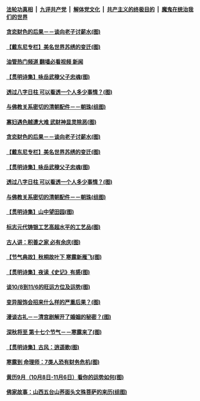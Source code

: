 ####  [法轮功真相](../../../../basic/blob/master/README.md?t=10110401) &nbsp;|&nbsp; [九评共产党](../../../../9ping.md/blob/master/README.md?t=10110401) &nbsp;|&nbsp; [解体党文化](../../../../jtdwh.md/blob/master/README.md?t=10110401)  &nbsp;|&nbsp; [共产主义的终极目的](../../../../gczydzjmd.md/blob/master/README.md?t=10110401) &nbsp;|&nbsp; [魔鬼在统治我们的世界](../../../../mgztzwmdsj.md/blob/master/README.md?t=10110401) 

#### [贪恋财色的后果－－谈向老子讨薪水(图)](../pages/p7/1018527.md?t=10110401) 

#### [【戴东尼专栏】美名世界苏绣的变迁(图)](../pages/p7/1012796.md?t=10110401) 

#### [油管热门频道 翻墙必看视频 新闻](http://209.250.226.216:81/youtube.html?10110401)

#### [【贯明诗集】咏岳武穆父子忠魂(图)](../pages/p7/1018447.md?t=10110401) 


#### [透过八字日柱 可以看透一个人多少事情？(图)](../pages/p7/1018057.md?t=10110401) 

#### [与佛教关系密切的清朝配件－－朝珠(组图)](../pages/p7/1016728.md?t=10110401) 

#### [寡妇遇色贼遭大难 武财神显灵除恶(图)](../pages/p7/1018665.md?t=10110401) 

#### [贪恋财色的后果－－谈向老子讨薪水(图)](../pages/p7/1018527.md?t=10110401) 

#### [【戴东尼专栏】美名世界苏绣的变迁(图)](../pages/p7/1012796.md?t=10110401) 

#### [【贯明诗集】咏岳武穆父子忠魂(图)](../pages/p7/1018447.md?t=10110401) 


#### [透过八字日柱 可以看透一个人多少事情？(图)](../pages/p7/1018057.md?t=10110401) 

#### [与佛教关系密切的清朝配件－－朝珠(组图)](../pages/p7/1016728.md?t=10110401) 

#### [【贯明诗集】山中望田园(图)](../pages/p7/1018558.md?t=10110401) 

#### [标志元代铸银工艺高超水平的工艺品(图)](../pages/p7/1018178.md?t=10110401) 

#### [古人讲：积善之家 必有余庆(图)](../pages/p7/1018214.md?t=10110401) 

#### [【节气典故】秋桐故叶下 寒露新雁飞(图)](../pages/p7/1017794.md?t=10110401) 

#### [【贯明诗集】夜读《史记》有感(图)](../pages/p7/1018556.md?t=10110401) 

#### [谈10/8到11/6的旺运方位及运势(图)](../pages/p7/1018435.md?t=10110401) 

#### [变异服饰会招来什么样的严重后果？(图)](../pages/p7/985791.md?t=10110401) 

#### [漫谈古礼－－清宫剧解开了婚姻的秘密？(图)](../pages/p7/1018302.md?t=10110401) 

#### [深秋将至 第十七个节气－－寒露来了(图)](../pages/p7/1018286.md?t=10110401) 

#### [【贯明诗集】古风：逍遥歌(图)](../pages/p7/1018280.md?t=10110401) 

#### [寒露到 命理师：7类人恐有财务危机(图)](../pages/p7/1018360.md?t=10110401) 

#### [黄历9月（10月8日-11月6日）看你的运势如何(图)](../pages/p7/1018130.md?t=10110401) 

#### [佛家故事：山西五台山荞面头文殊菩萨的来历(组图)](../pages/p7/1018114.md?t=10110401) 

<img src='http://gfw-breaker.win/goodnews/indexes/p7.md' width='0px' height='0px'/>
